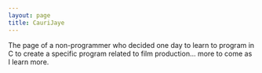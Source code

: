 ```yaml
---
layout: page
title: CauriJaye
---
```


The page of a non-programmer who decided one day to learn to program in C to create a specific program related to film production... more to come as I learn more.

